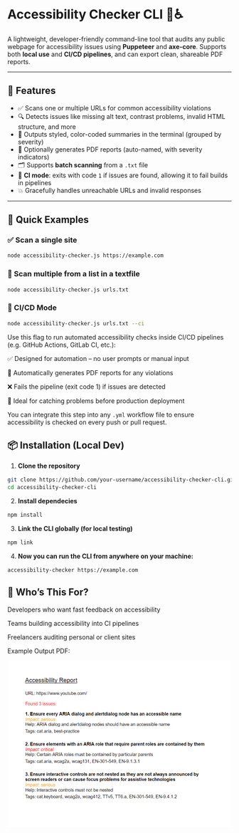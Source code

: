 # Accessibility Checker CLI 🧪♿

A lightweight, developer-friendly command-line tool that audits any public webpage for accessibility issues using **Puppeteer** and **axe-core**. Supports both **local use** and **CI/CD pipelines**, and can export clean, shareable PDF reports.

---

## 🚀 Features

- ✅ Scans one or multiple URLs for common accessibility violations
- 🔍 Detects issues like missing alt text, contrast problems, invalid HTML structure, and more
- 🎨 Outputs styled, color-coded summaries in the terminal (grouped by severity)
- 📄 Optionally generates PDF reports (auto-named, with severity indicators)
- 🗂️ Supports **batch scanning** from a `.txt` file
- 🤖 **CI mode**: exits with code `1` if issues are found, allowing it to fail builds in pipelines
- 💥 Gracefully handles unreachable URLs and invalid responses

---

## 🧪 Quick Examples

### ✅ Scan a single site
```bash
node accessibility-checker.js https://example.com
```

### 📁 Scan multiple from a list in a textfile
```bash
node accessibility-checker.js urls.txt
```

### 🤖 CI/CD Mode
```bash
node accessibility-checker.js urls.txt --ci
```
Use this flag to run automated accessibility checks inside CI/CD pipelines (e.g. GitHub Actions, GitLab CI, etc.):

✅ Designed for automation – no user prompts or manual input

📄 Automatically generates PDF reports for any violations

❌ Fails the pipeline (exit code 1) if issues are detected

🧪 Ideal for catching problems before production deployment

You can integrate this step into any `.yml` workflow file to ensure accessibility is checked on every push or pull request.


## 📦 Installation (Local Dev)

1. **Clone the repository**

```bash
git clone https://github.com/your-username/accessibility-checker-cli.git
cd accessibility-checker-cli
```

2. **Install dependecies**

```bash
npm install
```

3. **Link the CLI globally (for local testing)**

```bash
npm link
```

4. **Now you can run the CLI from anywhere on your machine:**

```bash
accessibility-checker https://example.com
```

## 👥 Who’s This For?

Developers who want fast feedback on accessibility

Teams building accessibility into CI pipelines

Freelancers auditing personal or client sites

Example Output PDF:

![Example Accessibility Report](./Example-Accessibility-Report.png)
